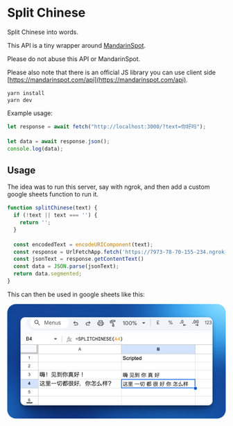 # Split Chinese

Split Chinese into words.

This API is a tiny wrapper around [MandarinSpot](https://mandarinspot.com/annotate).

Please do not abuse this API or MandarinSpot.


Please also note that there is an official JS library you can use client side [https://mandarinspot.com/api](https://mandarinspot.com/api).


```shell
yarn install
yarn dev
```

Example usage:
```javascript
let response = await fetch("http://localhost:3000/?text=你好吗");

let data = await response.json();
console.log(data);
```


## Usage

The idea was to run this server, say with ngrok, and then add a custom google sheets function to run it.

```javascript
function splitChinese(text) {
  if (!text || text === '') {
    return '';
  }

  const encodedText = encodeURIComponent(text);
  const response = UrlFetchApp.fetch('https://7973-78-70-155-234.ngrok-free.app/?text=' + encodedText);
  const jsonText = response.getContentText()
  const data = JSON.parse(jsonText);
  return data.segmented;
}

```

This can then be used in google sheets like this:

![Example usage](example-sheets.png)
